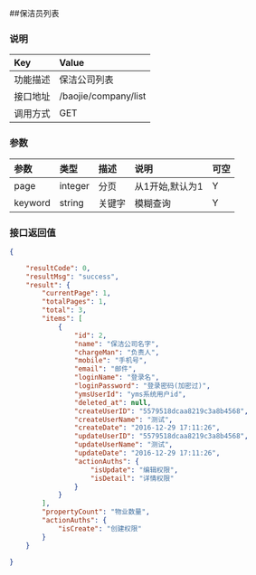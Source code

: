 ##保洁员列表

### 说明

| Key      | Value                       |
|:---------|:----------------------------|
| 功能描述 |保洁公司列表          |
| 接口地址 | /baojie/company/list |
| 调用方式 | GET                        |

### 参数

| 参数 | 类型    | 描述 | 说明            | 可空 |
|:-----|:--------|:-----|:----------------|:-----|
| page | integer | 分页 | 从1开始,默认为1 | Y    |
| keyword | string | 关键字 | 模糊查询 | Y    |

### 接口返回值

```json
{

    "resultCode": 0,
    "resultMsg": "success",
    "result": {
        "currentPage": 1,
        "totalPages": 1,
        "total": 3,
        "items": [
            {
                "id": 2,
                "name": "保洁公司名字",
                "chargeMan": "负责人",
                "mobile": "手机号",
                "email": "邮件",
                "loginName": "登录名",
                "loginPassword": "登录密码(加密过)",
                "ymsUserId": "yms系统用户id",
                "deleted_at": null,
                "createUserID": "5579518dcaa8219c3a8b4568",
                "createUserName": "测试",
                "createDate": "2016-12-29 17:11:26",
                "updateUserID": "5579518dcaa8219c3a8b4568",
                "updateUserName": "测试",
                "updateDate": "2016-12-29 17:11:26",
                "actionAuths": {
                    "isUpdate": "编辑权限",
                    "isDetail": "详情权限"
                }
            }
        ],
        "propertyCount": "物业数量",
        "actionAuths": {
            "isCreate": "创建权限"
        }
    }

}
```
